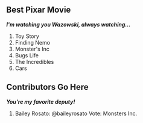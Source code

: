 ## Best Pixar Movie
***I'm watching you Wazowski, always watching...***
  1. Toy Story
  2. Finding Nemo
  3. Monster's Inc
  4. Bugs Life
  5. The Incredibles
  6. Cars

## Contributors Go Here
***You're my favorite deputy!***
  1. Bailey Rosato: @baileyrosato Vote: Monsters Inc.

